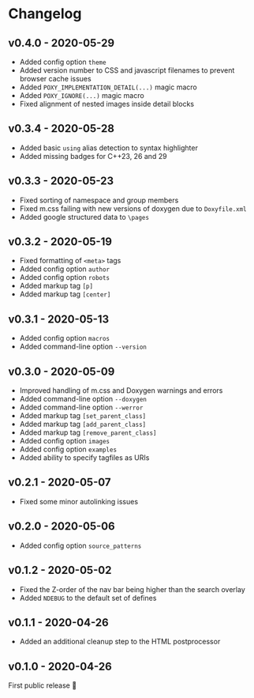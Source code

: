 # Changelog

## v0.4.0 - 2020-05-29
- Added config option `theme`
- Added version number to CSS and javascript filenames to prevent browser cache issues
- Added `POXY_IMPLEMENTATION_DETAIL(...)` magic macro
- Added `POXY_IGNORE(...)` magic macro
- Fixed alignment of nested images inside detail blocks

## v0.3.4 - 2020-05-28
- Added basic `using` alias detection to syntax highlighter
- Added missing badges for C++23, 26 and 29

## v0.3.3 - 2020-05-23
- Fixed sorting of namespace and group members
- Fixed m.css failing with new versions of doxygen due to `Doxyfile.xml`
- Added google structured data to `\pages`

## v0.3.2 - 2020-05-19
- Fixed formatting of `<meta>` tags
- Added config option `author`
- Added config option `robots`
- Added markup tag `[p]`
- Added markup tag `[center]`

## v0.3.1 - 2020-05-13
- Added config option `macros`
- Added command-line option `--version`

## v0.3.0 - 2020-05-09
- Improved handling of m.css and Doxygen warnings and errors
- Added command-line option `--doxygen`
- Added command-line option `--werror`
- Added markup tag `[set_parent_class]`
- Added markup tag `[add_parent_class]`
- Added markup tag `[remove_parent_class]`
- Added config option `images`
- Added config option `examples`
- Added ability to specify tagfiles as URIs

## v0.2.1 - 2020-05-07
- Fixed some minor autolinking issues

## v0.2.0 - 2020-05-06
- Added config option `source_patterns`

## v0.1.2 - 2020-05-02
- Fixed the Z-order of the nav bar being higher than the search overlay
- Added `NDEBUG` to the default set of defines

## v0.1.1 - 2020-04-26
- Added an additional cleanup step to the HTML postprocessor

## v0.1.0 - 2020-04-26
First public release :tada:

